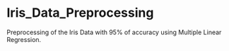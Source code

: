 # Iris_Data_Preprocessing
Preprocessing of the Iris Data with 95% of accuracy using Multiple Linear Regression.
